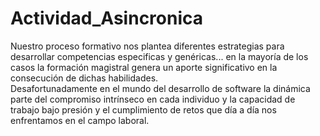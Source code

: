 # Actividad_Asincronica
Nuestro proceso formativo nos plantea diferentes estrategias para desarrollar competencias especificas y genéricas... en la mayoría de los casos la formación magistral genera un aporte significativo en la consecución de dichas habilidades.  
Desafortunadamente en el mundo del desarrollo de software la dinámica parte del compromiso intrínseco en cada individuo y la capacidad de trabajo bajo presión y el cumplimiento de retos que día a día nos enfrentamos en el campo laboral.
